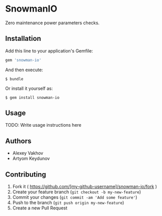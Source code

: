 # SnowmanIO

Zero maintenance power parameters checks.

## Installation

Add this line to your application's Gemfile:

```ruby
gem 'snowman-io'
```

And then execute:

    $ bundle

Or install it yourself as:

    $ gem install snowman-io

## Usage

TODO: Write usage instructions here

## Authors

* Alexey Vakhov
* Artyom Keydunov

## Contributing

1. Fork it ( https://github.com/[my-github-username]/snowman-io/fork )
2. Create your feature branch (`git checkout -b my-new-feature`)
3. Commit your changes (`git commit -am 'Add some feature'`)
4. Push to the branch (`git push origin my-new-feature`)
5. Create a new Pull Request

